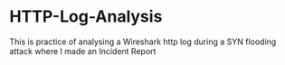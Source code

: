 # HTTP-Log-Analysis
This is practice of analysing a Wireshark http log during a SYN flooding attack where I made an Incident Report 
